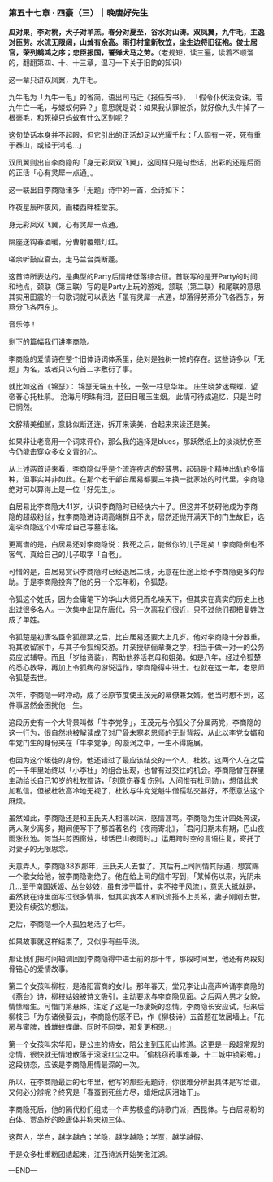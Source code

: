 ### 第五十七章 · 四豪（三）｜晚唐好先生

**瓜对果，李对桃，犬子对羊羔。春分对夏至，谷水对山涛。双凤翼，九牛毛，主逸对臣劳。水流无限阔，山耸有余高。雨打村童新牧笠，尘生边将旧征袍。俊士居官，荣列鹓鸿之序；忠臣报国，誓殚犬马之劳。**（老规矩，读三遍，读着不顺溜的，翻翻第四、十、十三章，温习一下关于旧韵的知识）

这一章只讲双凤翼，九牛毛。

九牛毛为「九牛一毛」的省简，语出司马迁《报任安书》， 「假令仆伏法受诛，若九牛亡一毛，与蝼蚁何异？」意思就是说：如果我认罪被杀，就好像九头牛掉了一根毫毛，和死掉只蚂蚁有什么区别呢？

这句垫话本身并不起眼，但它引出的正活却足以光耀千秋：「人固有一死，死有重于泰山，或轻于鸿毛…」

双凤翼则出自李商隐的「身无彩凤双飞翼」，这同样只是句垫话，出彩的还是后面的正活「心有灵犀一点通」。

这一联出自李商隐诸多「无题」诗中的一首，全诗如下：

昨夜星辰昨夜风，画楼西畔桂堂东。

身无彩凤双飞翼，心有灵犀一点通。

隔座送钩春酒暖，分曹射覆蜡灯红。

嗟余听鼓应官去，走马兰台类断蓬。

这首诗所表达的，是典型的Party后情绪低落综合征。首联写的是开Party的时间和地点，颈联（第三联）写的是Party上玩的游戏，颔联（第二联）和尾联的意思其实用田震的一句歌词就可以表达「虽有灵犀一点通，却落得劳燕分飞各西东，劳燕分飞各西东」。

音乐停！

剩下的篇幅我们讲李商隐。

李商隐的爱情诗在整个旧体诗词体系里，绝对是独树一帜的存在。这些诗多以「无题」为名，或者只以句首二字敷衍了事。

就比如这首《锦瑟》：
锦瑟无端五十弦，一弦一柱思华年。
庄生晓梦迷蝴蝶，望帝春心托杜鹃。
沧海月明珠有泪，蓝田日暖玉生烟。
此情可待成追忆，只是当时已惘然。

文辞精美细腻，意脉似断还连，拆开来读美，合起来来读还是美。

如果非让老高用一个词来评价，那么我的选择是blues，那跃然纸上的淡淡忧伤至今仍能击穿众多女文青的心。

从上述两首诗来看，李商隐似乎是个流连夜店的轻薄男，起码是个精神出轨的多情种，但事实并非如此。在那个老干部白居易都要三年换一批家妓的时代里，李商隐绝对可以算得上是一位「好先生」。

白居易比李商隐大41岁，认识李商隐时已经快六十了。但这并不妨碍他成为李商隐的超级粉丝，拉李商隐进诗词高端群且不说，居然还抛开满天下的门生故旧，选定李商隐这个小辈给自己写墓志铭。

更离谱的是，白居易还对李商隐说：我死之后，能做你的儿子足矣！李商隐倒也不客气，真给自己的儿子取字「白老」。

可惜的是，白居易赏识李商隐时已经退居二线，无意在仕途上给予李商隐更多的帮助。于是李商隐投奔了他的另一个忘年粉，令狐楚。

令狐这个姓氏，因为金庸笔下的华山大师兄而名噪天下，但其实在真实的历史上也出过很多名人。一次集中出现在唐代，另一次离我们很近，只不过他们都把复姓改成了单姓。

令狐楚是初唐名臣令狐德棻之后，比白居易还要大上几岁。他对李商隐十分器重，将其收留家中，与其子令狐绹交游。并亲授骈俪章奏之学，相当于做一对一的公务员应试辅导。而且「岁给资装」，帮助他养活老母和姐弟。如是八年，经过令狐楚的悉心教导，再加上令狐绹的游说运作，李商隐得中进士。也就在这一年，老恩师令狐楚去世。

次年，李商隐一时冲动，成了泾原节度使王茂元的幕僚兼女婿。他当时想不到，这件事居然会困扰他一生。

这段历史有一个大背景叫做「牛李党争」，王茂元与令狐父子分属两党，李商隐的这一行为，很自然地被解读成了对尸骨未寒老恩师的无耻背叛，从此以李党女婿和牛党门生的身份夹在「牛李党争」的漩涡之中，一生不得施展。

也因为这个叛徒的身份，他还错过了最应该结交的一个人，杜牧。这两个人在之后的一千年里始终以「小李杜」的组合出现，也曾有过交往的机会。李商隐曾在群里主动给长自己10岁的杜牧赠诗，「刻意伤春复伤别，人间惟有杜司勋」，想借此求加私信。但被杜牧高冷地无视了，杜牧与牛党党魁牛僧孺私交甚好，不愿意沾这个麻烦。

虽然如此，李商隐还是和王氏夫人相濡以沫，感情甚笃。李商隐为生计四处奔波，两人聚少离多，期间便写下了那首著名的《夜雨寄北》，「君问归期未有期，巴山夜雨涨秋池。何当共剪西窗烛，却话巴山夜雨时。」运用跨时空的言语往复，寄托了对妻子的无限思念。

天意弄人，李商隐38岁那年，王氏夫人去世了。其后有上司同情其际遇，想赏赐一个歌女给他，被李商隐谢绝了。他在给上司的信中写到，「某悼伤以来，光阴未几…至于南国妖姬、丛台妙妓，虽有涉于篇什，实不接于风流」，意思大抵就是，虽然我在诗里面写过很多情事，但其实我本人和风流搭不上关系，妻子刚刚去世，更没有续弦的想法。

之后，李商隐一个人孤独地活了七年。

如果故事就这样结束了，又似乎有些平淡。

那让我们把时间轴调回到李商隐得中进士前的那十年，那段时间里，他还有两段刻骨铭心的爱情故事。

第二个女孩叫柳枝，是洛阳富商的女儿。那年春天，堂兄李让山高声吟诵李商隐的《燕台》诗，柳枝姑娘被诗文吸引，主动要求与李商隐见面。之后两人男才女貌，情愫暗生。可惜门第悬殊，注定了这是一场凄婉的恋情。李商隐长安应试，归来后柳枝已「为东诸侯娶去」，李商隐伤感不已，作《柳枝诗》五首题在故居墙上。「花房与蜜脾，蜂雄蛱蝶雌。同时不同类，那复更相思。」

第一个女孩叫宋华阳，是公主的侍女，陪公主到玉阳山修道。这更是一段超常规的恋情，很快就无情地散落于滚滚红尘之中。「偷桃窃药事难兼，十二城中锁彩蟾。」这段初恋，应该是李商隐用情最深的一次。

所以，在李商隐最后的七年里，他写的那些无题诗，你很难分辨出具体是写给谁。又何必分辨呢？终究是「春蚕到死丝方尽，蜡炬成灰泪始干」。

李商隐死后，他的隔代粉们组成一个声势极盛的诗歌门派，西昆体。与白居易粉的白体、贾岛粉的晚唐体并称宋初三体。

这帮人，学白，越学越白；学隐，越学越隐；学贾，越学越假。

于是众多杜甫粉团结起来，江西诗派开始笑傲江湖。

—END—

